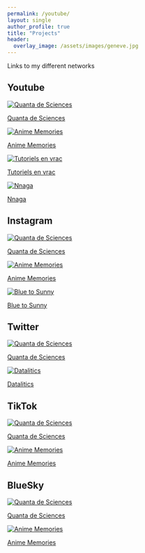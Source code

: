 ```yaml
---
permalink: /youtube/
layout: single
author_profile: true
title: "Projects"
header:
  overlay_image: /assets/images/geneve.jpg
---
```


Links to my different networks

## Youtube

<div class="icon-grid">
  <a href="https://www.youtube.com/@sciences.quanta">
    <img src="/assets/icons/quanta.png" alt="Quanta de Sciences">
    <p>Quanta de Sciences</p>
  </a>
  <a href="https://www.youtube.com/@animemememories">
    <img src="/assets/icons/anime.png" alt="Anime Memories">
    <p>Anime Memories</p>
  </a>
  <a href="https://www.youtube.com/channel/UCo-qkV187HhALYFvtq8fYxA">
    <img src="/assets/icons/tutorial.png" alt="Tutoriels en vrac">
    <p>Tutoriels en vrac</p>
  </a>
  <a href="https://www.youtube.com/@Gaspa93100">
    <img src="/assets/icons/nnaga.png" alt="Nnaga">
    <p>Nnaga</p>
  </a>
</div>

## Instagram

<div class="icon-grid">
  <a href="https://www.instagram.com/sciences.quanta">
    <img src="/assets/icons/quanta.png" alt="Quanta de Sciences">
    <p>Quanta de Sciences</p>
  </a>
  <a href="https://www.instagram.com/ani_mememories/">
    <img src="/assets/icons/anime.png" alt="Anime Memories">
    <p>Anime Memories</p>
  </a>
  <a href="https://www.instagram.com/blueto_sunny/">
    <img src="/assets/icons/blue" alt="Blue to Sunny">
    <p>Blue to Sunny</p>
  </a>
</div>

## Twitter

<div class="icon-grid">
  <a href="https://x.com/sciencesquanta">
    <img src="/assets/icons/quanta.png" alt="Quanta de Sciences">
    <p>Quanta de Sciences</p>
  </a>
</div>

<div class="icon-grid">
  <a href="https://x.com/datalitics">
    <img src="/assets/icons/datalitics.png" alt="Datalitics">
    <p>Datalitics</p>
  </a>
</div>

## TikTok

<div class="icon-grid">
  <a href="https://www.tiktok.com/@sciences.quanta">
    <img src="/assets/icons/quanta.png" alt="Quanta de Sciences">
    <p>Quanta de Sciences</p>
  </a>
  <a href="https://www.youtube.com/@animemememories">
    <img src="/assets/icons/anime.png" alt="Anime Memories">
    <p>Anime Memories</p>
  </a>
</div>

## BlueSky

<div class="icon-grid">
  <a href="https://www.tiktok.com/@sciences.quanta">
    <img src="/assets/icons/quanta.png" alt="Quanta de Sciences">
    <p>Quanta de Sciences</p>
  </a>
  <a href="https://bsky.app/profile/datalitics.bsky.social">
    <img src="/assets/icons/datalitics.png" alt="Anime Memories">
    <p>Anime Memories</p>
  </a>
</div>

